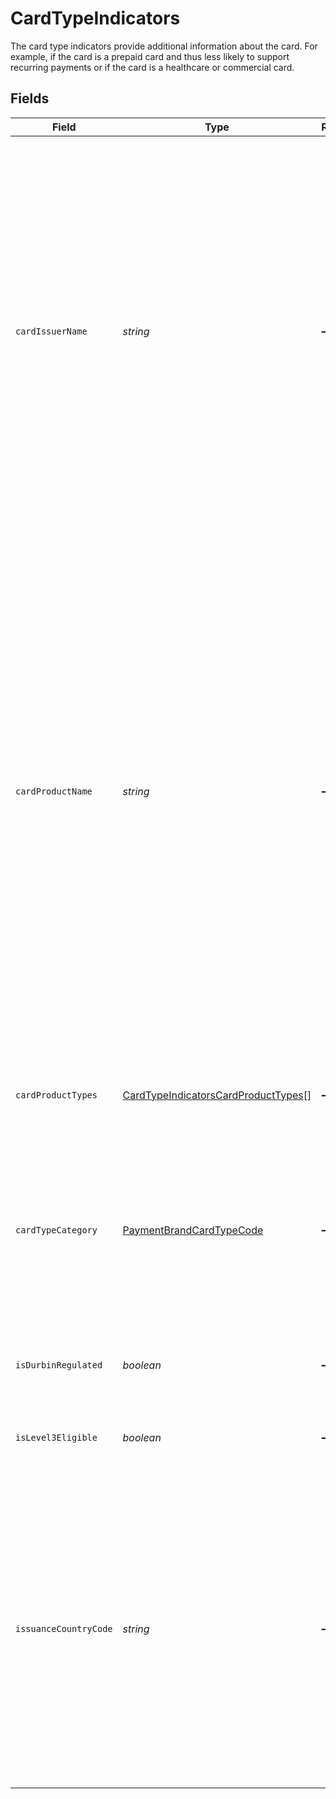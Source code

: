 # CardTypeIndicators

The card type indicators provide additional information about the card. For example, if the card is a prepaid card and thus less likely to         support recurring payments or if the card is a healthcare or commercial  card.


## Fields

| Field                                                                                                                                                                                                                                                                                                                                                                                                                     | Type                                                                                                                                                                                                                                                                                                                                                                                                                      | Required                                                                                                                                                                                                                                                                                                                                                                                                                  | Description                                                                                                                                                                                                                                                                                                                                                                                                               |
| ------------------------------------------------------------------------------------------------------------------------------------------------------------------------------------------------------------------------------------------------------------------------------------------------------------------------------------------------------------------------------------------------------------------------- | ------------------------------------------------------------------------------------------------------------------------------------------------------------------------------------------------------------------------------------------------------------------------------------------------------------------------------------------------------------------------------------------------------------------------- | ------------------------------------------------------------------------------------------------------------------------------------------------------------------------------------------------------------------------------------------------------------------------------------------------------------------------------------------------------------------------------------------------------------------------- | ------------------------------------------------------------------------------------------------------------------------------------------------------------------------------------------------------------------------------------------------------------------------------------------------------------------------------------------------------------------------------------------------------------------------- |
| `cardIssuerName`                                                                                                                                                                                                                                                                                                                                                                                                          | *string*                                                                                                                                                                                                                                                                                                                                                                                                                  | :heavy_minus_sign:                                                                                                                                                                                                                                                                                                                                                                                                        | The label given to the issuer of a card-based payment account. The term "issuer" may refer to either the payment brand itself, as for the American Express and Discover payment brands, or the issuer will be a financial institution authorized to issue cards with the payment brand logo, as is the case for Visa and MasterCard.                                                                                      |
| `cardProductName`                                                                                                                                                                                                                                                                                                                                                                                                         | *string*                                                                                                                                                                                                                                                                                                                                                                                                                  | :heavy_minus_sign:                                                                                                                                                                                                                                                                                                                                                                                                        | Lable given to the primary processing network on which the account can make credit transactions. It also specifies the product types that VISA and MasterCard use to classify accounts for reporting. Note: There are some codes that are used only by Common Profit Book (CPB). Within the CPB, the existing code is replaced based on information from MasterCard and Visa. Formerly known as Association Product Code. |
| `cardProductTypes`                                                                                                                                                                                                                                                                                                                                                                                                        | [CardTypeIndicatorsCardProductTypes](../../models/shared/cardtypeindicatorscardproducttypes.md)[]                                                                                                                                                                                                                                                                                                                         | :heavy_minus_sign:                                                                                                                                                                                                                                                                                                                                                                                                        | List of card products applicable for the account number.                                                                                                                                                                                                                                                                                                                                                                  |
| `cardTypeCategory`                                                                                                                                                                                                                                                                                                                                                                                                        | [PaymentBrandCardTypeCode](../../models/shared/paymentbrandcardtypecode.md)                                                                                                                                                                                                                                                                                                                                               | :heavy_minus_sign:                                                                                                                                                                                                                                                                                                                                                                                                        | Codifies a high level classification associated with the card account that could indicate how the issuer account is funded or used, e.g. Debit, Credit, Prepaid, Single Use.                                                                                                                                                                                                                                              |
| `isDurbinRegulated`                                                                                                                                                                                                                                                                                                                                                                                                       | *boolean*                                                                                                                                                                                                                                                                                                                                                                                                                 | :heavy_minus_sign:                                                                                                                                                                                                                                                                                                                                                                                                        | Whether the card is regulated as per the Durbin Amendment                                                                                                                                                                                                                                                                                                                                                                 |
| `isLevel3Eligible`                                                                                                                                                                                                                                                                                                                                                                                                        | *boolean*                                                                                                                                                                                                                                                                                                                                                                                                                 | :heavy_minus_sign:                                                                                                                                                                                                                                                                                                                                                                                                        | Whether the card is eligible for Level 3 fields                                                                                                                                                                                                                                                                                                                                                                           |
| `issuanceCountryCode`                                                                                                                                                                                                                                                                                                                                                                                                     | *string*                                                                                                                                                                                                                                                                                                                                                                                                                  | :heavy_minus_sign:                                                                                                                                                                                                                                                                                                                                                                                                        | Uniquely represents a firm-recognized geopolitical area, including the ISO 3166 alpha 2-character country codes and other firm-created country codes. In this context, this is the ISO alphabetic country code, e.g. USA = United States                                                                                                                                                                                  |